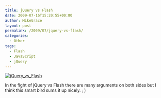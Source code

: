 ```yaml
---
title: jQuery vs Flash
date: 2009-07-16T15:20:55+00:00
author: MikeGrace
layout: post
permalink: /2009/07/jquery-vs-flash/
categories:
  - Other
tags:
  - Flash
  - JavaScript
  - jQuery
---
```

[<img class="size-full wp-image-387 alignright" title="jQuery_vs_Flash" src="/assets/2009/07/jQuery_vs_Flash.jpg" alt="jQuery_vs_Flash" width="358" height="239" srcset="/assets/2009/07/jQuery_vs_Flash.jpg 640w, /assets/2009/07/jQuery_vs_Flash-300x200.jpg 300w" sizes="(max-width: 358px) 100vw, 358px" />](/assets/2009/07/jQuery_vs_Flash.jpg)

In the fight of jQuery vs Flash there are many arguments on both sides but I think this smart bird sums it up nicely. ; )